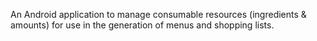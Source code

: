 An Android application to manage consumable resources (ingredients & amounts) for use in the generation of menus and shopping lists.
